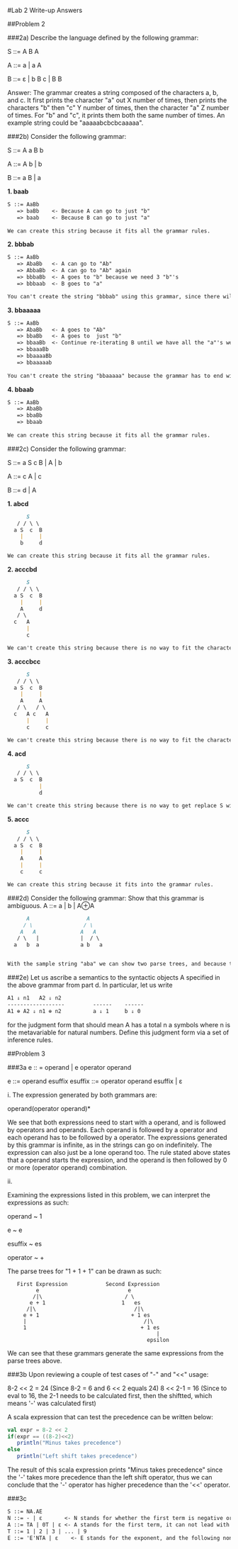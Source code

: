 #Lab 2 Write-up Answers

##Problem 2

###2a) 
Describe the language defined by the following grammar:

S ::= A B A

A ::= a | a A

B ::= ε | b B c | B B

Answer: The grammar creates a string composed of the characters a, b, and c. It first prints the character "a" out X number of times, then prints the characters "b" then "c" Y number of times, then the character "a" Z number of times. For "b" and "c", it prints them both the same number of times. An example string could be "aaaaabcbcbcaaaaa".

###2b) 
Consider the following grammar:

S ::= A a B b

A ::= A b | b

B ::= a B | a

**1. baab**
```Markdown
S ::= AaBb
   => baBb    <- Because A can go to just "b"
   => baab    <- Because B can go to just "a"
   
We can create this string because it fits all the grammar rules.   
```
**2. bbbab**
```Markdown
S ::= AaBb
   => AbaBb   <- A can go to "Ab"
   => AbbaBb  <- A can go to "Ab" again
   => bbbaBb  <- A goes to "b" because we need 3 "b"'s
   => bbbaab  <- B goes to "a"

You can't create the string "bbbab" using this grammar, since there will be an extra "a" produced by the grammar.
```
**3. bbaaaaa**
```Markdown
S ::= AaBb
   => AbaBb   <- A goes to "Ab"
   => bbaBb   <- A goes to  just "b"
   => bbaaBb  <- Continue re-iterating B until we have all the "a"'s we need.
   => bbaaaBb
   => bbaaaaBb
   => bbaaaaab
   
You can't create the string "bbaaaaa" because the grammar has to end with a "b", and there is no way to get rid of a character.
   ```
**4. bbaab**
```Markdown
S ::= AaBb
   => AbaBb
   => bbaBb
   => bbaab
 
We can create this string because it fits all the grammar rules.    
```

###2c) 
Consider the following grammar:

S ::= a S c B | A | b

A ::= c A | c

B ::= d | A

**1. abcd**
```Markdown
      S
   / / \ \
  a S  c  B
    |     |
    b     d

We can create this string because it fits all the grammar rules.    
```

**2. acccbd**
```Markdown
      S
   / / \ \
  a S  c  B
    |     |
    A     d
   / \
  c   A
      |
      c

We can't create this string because there is no way to fit the character b into the grammar rules.   
```

**3. acccbcc**
```Markdown
      S
   / / \ \
  a S  c  B
    |     |
    A     A
   / \   / \
  c   A c   A
      |     |
      c     c

We can't create this string because there is no way to fit the character b into the grammar rules.   
```

**4. acd**
```Markdown
      S
   / / \ \
  a S  c  B
          |
          d

We can't create this string because there is no way to get replace S with an empty string in the grammar rules.   
```

**5. accc**
```Markdown
      S
   / / \ \
  a S  c  B
    |     |
    A     A
    |     |
    c     c

We can create this string because it fits into the grammar rules.   
```
###2d)
Consider the following grammar:
Show that this grammar is ambiguous.
A ::= a | b | A⊕A
```Markdown
      A                  A
     / \                / \
    A   A              A   A
   / \   |             |  / \
  a   b  a             a b   a


With the sample string "aba" we can show two parse trees, and because there are two parse trees, it is ambiguous.
```

###2e)
Let us ascribe a semantics to the syntactic objects A specified in the above grammar from part d. In particular, let us write

```Markdown
A1 ⇓ n1   A2 ⇓ n2             
------------------         ------    ------   
A1 ⊕ A2 ⇓ n1 ⊕ n2          a ⇓ 1     b ⇓ 0
```

for the judgment form that should mean A has a total n a symbols where n is the metavariable for natural numbers. Define this judgment form via a set of inference rules.

##Problem 3

###3a
e :: = operand | e operator operand

e ::= operand esuffix
esuffix ::= operator operand esuffix | ε

i. The expression generated by both grammars are:

   operand(operator operand)*
   
We see that both expressions need to start with a operand, and is followed by operators and operands. Each operand is followed by a operator and each operand has to be followed by a operator. The expressions generated by this grammar is infinite, as in the strings can go on indefinitely. The expression can also just be a lone operand too. The rule stated above states that a operand starts the expression, and the operand is then followed by 0 or more (operator operand) combination.   

ii.

Examining the expressions listed in this problem, we can interpret the expressions as such:

operand ~ 1

e ~ e

esuffix ~ es

operator ~ +

The parse trees for "1 + 1 + 1" can be drawn as such:

```
   First Expression            Second Expression
         e                            e
        /|\                          / \
       e + 1                        1   es
      /|\                               /|\   
     e + 1                             + 1 es
     |                                     /|\    
     1                                    + 1 es
                                               |   
                                            epsilon
```

We can see that these grammars generate the same expressions from the parse trees above.

###3b
Upon reviewing  a couple of test cases of "-" and "<<" usage:

8-2 << 2 = 24 (Since 8-2 = 6 and 6 << 2 equals 24)
8 << 2-1 = 16 (Since to eval to 16, the 2-1 needs to be calculated first, then the shiftted, which means '-' was calculated first)

A scala expression that can test the precedence can be written below:
```scala
val expr = 8-2 << 2 
if(expr == ((8-2)<<2)
   println("Minus takes precedence")
else
   println("Left shift takes precedence")
```   
The result of this scala expression prints "Minus takes precedence" since the '-' takes more precedence than the left shift operator, thus we can conclude that the '-' operator has higher precedence than the '<<' operator.


###3c
```Markdown
S ::= NA.AE
N ::= - | ε       <- N stands for whether the first term is negative or not, it returns the sign if it is, and returns empty if not
A ::= TA | 0T | ε <- A stands for the first term, it can not lead with 0 because T only goes from 1-9, and if it is all 0 it returns                          empty
T ::= 1 | 2 | 3 | ... | 9
E ::= 'E'NTA | ε    <- E stands for the exponent, and the following nonterminals help create the last term.
```
